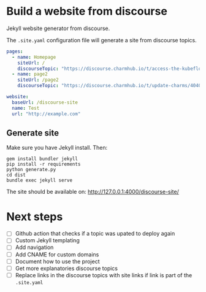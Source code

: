 # Build a website from discourse

Jekyll website generator from discourse.

The `.site.yaml` configuration file will generate a site from discourse topics.

```yaml
pages:
  - name: Homepage
    siteUrl: /
    discourseTopic: "https://discourse.charmhub.io/t/access-the-kubeflow-dashboard/3883"
  - name: page2
    siteUrl: /page2
    discourseTopic: "https://discourse.charmhub.io/t/update-charms/4040"

website:
  baseUrl: /discourse-site
  name: Test
  url: "http://example.com"
```

## Generate site

Make sure you have Jekyll install. Then:

```
gem install bundler jekyll
pip install -r requirements
python generate.py
cd dist
bundle exec jekyll serve
```

The site should be available on: http://127.0.0.1:4000/discourse-site/

# Next steps

- [ ] Github action that checks if a topic was upated to deploy again
- [ ] Custom Jekyll templating
- [ ] Add navigation
- [ ] Add CNAME for custom domains
- [ ] Document how to use the project
- [ ] Get more explanatories discourse topics
- [ ] Replace links in the discourse topics with site links if link is part of the `.site.yaml`